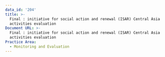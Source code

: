 ```yaml
---
data_id: '204'
title: >-
  Final : initiative for social action and renewal (ISAR) Central Asia
  activities evaluation
Document URL: >-
  Final : initiative for social action and renewal (ISAR) Central Asia
  activities evaluation
Practice Area:
  - Monitoring and Evaluation
---
```

